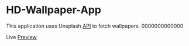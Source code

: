 # HD-Wallpaper-App

This application uses Unsplash [API](https://unsplash.com/developers) to fetch wallpapers. 0000000000000

Live [Preview](https://hd-wallpapers4k.netlify.app/)
